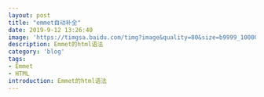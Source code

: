 ```yaml
---
layout: post
title: "emmet自动补全"
date: 2019-9-12 13:26:40
image: 'https://timgsa.baidu.com/timg?image&quality=80&size=b9999_10000&sec=1568611798792&di=3caf086e43a171031d902192026410c1&imgtype=0&src=http%3A%2F%2Fpic.salongweb.com%2Fsites%2F2%2F2013%2F08%2Femmet.jpg'
description: Emmet的html语法
category: 'blog'
tags:
- Emmet
- HTML
introduction: Emmet的html语法
---
```


<script>
window.location.href='https://victorfengming.github.io/2019/09/emmet-html-grammer/';
</script>



